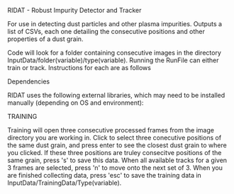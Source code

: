 RIDAT - Robust Impurity Detector and Tracker

For use in detecting dust particles and other plasma impurities. 
Outputs a list of CSVs, each one detailing the consecutive positions and other properties of a dust grain.

Code will look for a folder containing consecutive images in the directory InputData/folder(variable)/type(variable).
Running the RunFile can either train or track. Instructions for each are as follows

Dependencies

RIDAT uses the following external libraries, which may need to be installed manually (depending on OS and environment):



TRAINING

Training will open three consecutive processed frames from the image directory you are working in. Click to select three conecutive positions of the same dust grain, and press enter to see the closest dust grain to where you clicked. If these three positions are truley consecitve positions of the same grain, press 's' to save this data. When all available tracks for a given 3 frames are selected, press 'n' to move onto the next set of 3. When  you are finished collecting data, press 'esc' to save the training data in InputData/TrainingData/Type(variable).

